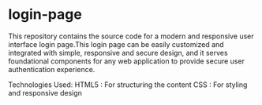 # login-page

This repository contains the source code for a modern and responsive user interface login page.This login page can be easily customized and integrated with simple, responsive and secure design, and it serves foundational components for any web application to provide secure user authentication experience.

Technologies Used:
HTML5 : For structuring the content
CSS : For styling and responsive design
